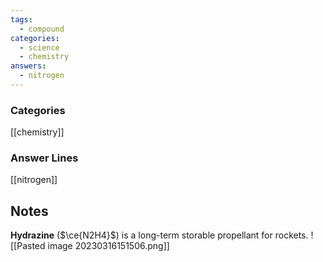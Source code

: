 ```yaml
---
tags:
  - compound
categories:
  - science
  - chemistry
answers:
  - nitrogen
---
```

### Categories
[[chemistry]]
### Answer Lines
[[nitrogen]]
## Notes
**Hydrazine** ($\ce{N2H4}$) is a long-term storable propellant for rockets.
![[Pasted image 20230316151506.png]]
